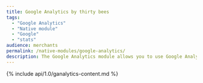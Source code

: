 ```yaml
---
title: Google Analytics by thirty bees
tags:
  - "Google Analytics"
  - "Native module"
  - "Google"
  - "stats"
audience: merchants
permalink: /native-modules/google-analytics/
description: The Google Analytics module allows you to use Google Analytics to track users on your site and also allows for Google Optimize to be used as well.
---
```


{% include api/1.0/ganalytics-content.md %}